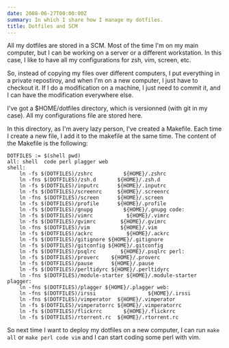 ```yaml
---
date: 2008-06-27T00:00:00Z
summary: In which I share how I manage my dotfiles.
title: Dotfiles and SCM
---
```


All my dotfiles are stored in a SCM. Most of the time I'm on my main computer, but I can be working on a server or a different workstation. In this case, I like to have all my configurations for zsh, vim, screen, etc.

So, instead of copying my files over different computers, I put everything in a private repostiroy, and when I'm on a new computer, I just have to checkout it.  If I do a modification on a machine, I just need to commit it, and I can have the modification everywhere else.

I've got a $HOME/dotfiles directory, which is versionned (with git in my case). All my configurations file are stored here.

In this directory, as I'm avery lazy person, I've created a Makefile. Each time I create a new file, I add it to the makefile at the same time. The content of the Makefile is the following:

```make
DOTFILES := $(shell pwd)
all: shell  code perl plagger web
shell:
    ln -fs $(DOTFILES)/zshrc          ${HOME}/.zshrc
    ln -fns $(DOTFILES)/zsh.d       ${HOME}/.zsh.d
    ln -fs $(DOTFILES)/inputrc      ${HOME}/.inputrc
    ln -fs $(DOTFILES)/screenrc     ${HOME}/.screenrc
    ln -fns $(DOTFILES)/screen      ${HOME}/.screen
    ln -fs $(DOTFILES)/profile      ${HOME}/.profile
    ln -fs $(DOTFILES)/gnupg          ${HOME}/.gnupg code:
    ln -fs $(DOTFILES)/vimrc           ${HOME}/.vimrc
    ln -fs $(DOTFILES)/gvimrc        ${HOME}/.gvimrc
    ln -fns $(DOTFILES)/vim          ${HOME}/.vim
    ln -fs $(DOTFILES)/ackrc           ${HOME}/.ackrc
    ln -fs $(DOTFILES)/gitignore ${HOME}/.gitignore
    ln -fs $(DOTFILES)/gitconfig ${HOME}/.gitconfig
    ln -fs $(DOTFILES)/psqlrc        ${HOME}/.psqlrc perl:
    ln -fs $(DOTFILES)/proverc    ${HOME}/.proverc
    ln -fs $(DOTFILES)/pause      ${HOME}/.pause
    ln -fs $(DOTFILES)/perltidyrc ${HOME}/.perltidyrc
    ln -fns $(DOTFILES)/module-starter ${HOME}/.module-starter plagger:
    ln -fns $(DOTFILES)/plagger ${HOME}/.plagger web:
    ln -fns $(DOTFILES)/irssi                 ${HOME}/.irssi
    ln -fns $(DOTFILES)/vimperator  ${HOME}/.vimperator
    ln -fs $(DOTFILES)/vimperatorrc ${HOME}/.vimperatorrc
    ln -fs $(DOTFILES)/flickrrc       ${HOME}/.flickrrc
    ln -fs $(DOTFILES)/rtorrent.rc  ${HOME}/.rtorrent.rc
```

So next time I want to deploy my dotfiles on a new computer, I can run `make all` or `make perl code vim` and I can start coding some perl with vim.
